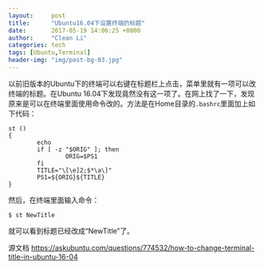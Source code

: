 ```yaml
---
layout:     post
title:      "Ubuntu16.04下设置终端的标题"
date:       2017-05-19 14:06:25 +0800
author:     "Clean Li"
categories: tech
tags: [Ubuntu,Terminal]
header-img: "img/post-bg-03.jpg"
---
```


以前旧版本的Ubuntu下的终端可以右键在标题栏上点击，菜单里就有一项可以改终端的标题。在Ubuntu 16.04下发现竟然没有这一项了。在网上找了一下，发现原来是可以在终端里面使用命令改的。方法是在Home目录的`.bashrc`里面加上如下代码：
```shell
st ()
{
        echo
        if [ -z "$ORIG" ]; then
                ORIG=$PS1
        fi
        TITLE="\[\e]2;$*\a\]"
        PS1=${ORIG}${TITLE}
}
```
然后，在终端里面输入命令：
```console
$ st NewTitle
```
就可以看到标题已经改成“NewTitle”了。

源文档 <https://askubuntu.com/questions/774532/how-to-change-terminal-title-in-ubuntu-16-04>
